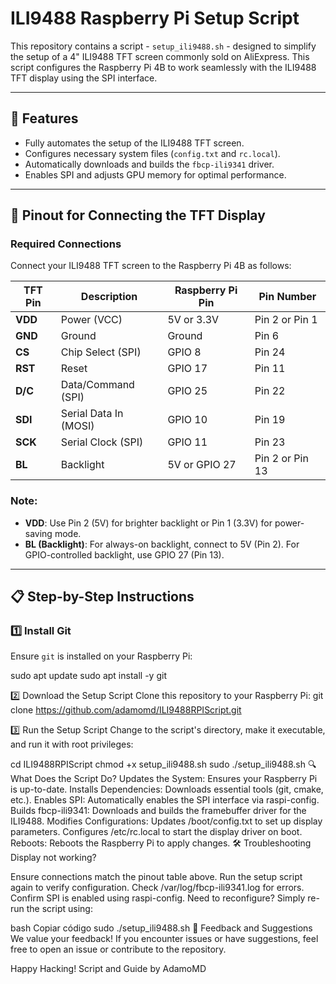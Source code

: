# ILI9488 Raspberry Pi Setup Script

This repository contains a script - `setup_ili9488.sh` - designed to simplify the setup of a 4" ILI9488 TFT screen commonly sold on AliExpress. This script configures the Raspberry Pi 4B to work seamlessly with the ILI9488 TFT display using the SPI interface.

---

## 📌 Features

- Fully automates the setup of the ILI9488 TFT screen.
- Configures necessary system files (`config.txt` and `rc.local`).
- Automatically downloads and builds the `fbcp-ili9341` driver.
- Enables SPI and adjusts GPU memory for optimal performance.

---

## 🔌 Pinout for Connecting the TFT Display

### Required Connections
Connect your ILI9488 TFT screen to the Raspberry Pi 4B as follows:

| **TFT Pin** | **Description**       | **Raspberry Pi Pin** | **Pin Number** |
|-------------|-----------------------|-----------------------|----------------|
| **VDD**     | Power (VCC)           | 5V or 3.3V           | Pin 2 or Pin 1 |
| **GND**     | Ground                | Ground               | Pin 6          |
| **CS**      | Chip Select (SPI)     | GPIO 8               | Pin 24         |
| **RST**     | Reset                 | GPIO 17              | Pin 11         |
| **D/C**     | Data/Command (SPI)    | GPIO 25              | Pin 22         |
| **SDI**     | Serial Data In (MOSI) | GPIO 10              | Pin 19         |
| **SCK**     | Serial Clock (SPI)    | GPIO 11              | Pin 23         |
| **BL**      | Backlight             | 5V or GPIO 27        | Pin 2 or Pin 13 |

### Note:
- **VDD**: Use Pin 2 (5V) for brighter backlight or Pin 1 (3.3V) for power-saving mode.
- **BL (Backlight)**: For always-on backlight, connect to 5V (Pin 2). For GPIO-controlled backlight, use GPIO 27 (Pin 13).

---

## 📋 Step-by-Step Instructions

### 1️⃣ Install Git

Ensure `git` is installed on your Raspberry Pi:


sudo apt update
sudo apt install -y git

2️⃣ Download the Setup Script
Clone this repository to your Raspberry Pi:
git clone https://github.com/adamomd/ILI9488RPIScript.git

3️⃣ Run the Setup Script
Change to the script's directory, make it executable, and run it with root privileges:


cd ILI9488RPIScript
chmod +x setup_ili9488.sh
sudo ./setup_ili9488.sh
🔍 What Does the Script Do?
Updates the System: Ensures your Raspberry Pi is up-to-date.
Installs Dependencies: Downloads essential tools (git, cmake, etc.).
Enables SPI: Automatically enables the SPI interface via raspi-config.
Builds fbcp-ili9341: Downloads and builds the framebuffer driver for the ILI9488.
Modifies Configurations:
Updates /boot/config.txt to set up display parameters.
Configures /etc/rc.local to start the display driver on boot.
Reboots: Reboots the Raspberry Pi to apply changes.
🛠️ Troubleshooting
Display not working?

Ensure connections match the pinout table above.
Run the setup script again to verify configuration.
Check /var/log/fbcp-ili9341.log for errors.
Confirm SPI is enabled using raspi-config.
Need to reconfigure?
Simply re-run the script using:

bash
Copiar código
sudo ./setup_ili9488.sh
🌟 Feedback and Suggestions
We value your feedback! If you encounter issues or have suggestions, feel free to open an issue or contribute to the repository.

Happy Hacking!
Script and Guide by AdamoMD